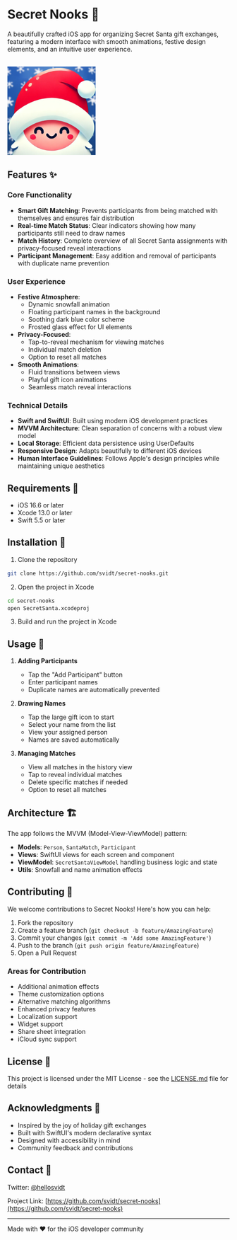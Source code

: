 # Secret Nooks 🎁

A beautifully crafted iOS app for organizing Secret Santa gift exchanges, featuring a modern interface with smooth animations, festive design elements, and an intuitive user experience.

<br>
<a href="url"><img src="SecretSanta/Assets.xcassets/AppIcon.appiconset/SecretSantaAppIconBlue.png" height="200" width="200" ></a>
<br>

## Features ✨

### Core Functionality
- **Smart Gift Matching**: Prevents participants from being matched with themselves and ensures fair distribution
- **Real-time Match Status**: Clear indicators showing how many participants still need to draw names
- **Match History**: Complete overview of all Secret Santa assignments with privacy-focused reveal interactions
- **Participant Management**: Easy addition and removal of participants with duplicate name prevention

### User Experience
- **Festive Atmosphere**: 
  - Dynamic snowfall animation
  - Floating participant names in the background
  - Soothing dark blue color scheme
  - Frosted glass effect for UI elements
- **Privacy-Focused**: 
  - Tap-to-reveal mechanism for viewing matches
  - Individual match deletion
  - Option to reset all matches
- **Smooth Animations**: 
  - Fluid transitions between views
  - Playful gift icon animations
  - Seamless match reveal interactions

### Technical Details
- **Swift and SwiftUI**: Built using modern iOS development practices
- **MVVM Architecture**: Clean separation of concerns with a robust view model
- **Local Storage**: Efficient data persistence using UserDefaults
- **Responsive Design**: Adapts beautifully to different iOS devices
- **Human Interface Guidelines**: Follows Apple's design principles while maintaining unique aesthetics

## Requirements 📱

- iOS 16.6 or later
- Xcode 13.0 or later
- Swift 5.5 or later

## Installation 🚀

1. Clone the repository
```bash
git clone https://github.com/svidt/secret-nooks.git
```

2. Open the project in Xcode
```bash
cd secret-nooks
open SecretSanta.xcodeproj
```

3. Build and run the project in Xcode

## Usage 🎯

1. **Adding Participants**
   - Tap the "Add Participant" button
   - Enter participant names
   - Duplicate names are automatically prevented

2. **Drawing Names**
   - Tap the large gift icon to start
   - Select your name from the list
   - View your assigned person
   - Names are saved automatically

3. **Managing Matches**
   - View all matches in the history view
   - Tap to reveal individual matches
   - Delete specific matches if needed
   - Option to reset all matches

## Architecture 🏗

The app follows the MVVM (Model-View-ViewModel) pattern:

- **Models**: `Person`, `SantaMatch`, `Participant`
- **Views**: SwiftUI views for each screen and component
- **ViewModel**: `SecretSantaViewModel` handling business logic and state
- **Utils**: Snowfall and name animation effects

## Contributing 🤝

We welcome contributions to Secret Nooks! Here's how you can help:

1. Fork the repository
2. Create a feature branch (`git checkout -b feature/AmazingFeature`)
3. Commit your changes (`git commit -m 'Add some AmazingFeature'`)
4. Push to the branch (`git push origin feature/AmazingFeature`)
5. Open a Pull Request

### Areas for Contribution

- Additional animation effects
- Theme customization options
- Alternative matching algorithms
- Enhanced privacy features
- Localization support
- Widget support
- Share sheet integration
- iCloud sync support

## License 📄

This project is licensed under the MIT License - see the [LICENSE.md](LICENSE) file for details

## Acknowledgments 🙏

- Inspired by the joy of holiday gift exchanges
- Built with SwiftUI's modern declarative syntax
- Designed with accessibility in mind
- Community feedback and contributions

## Contact 📱

Twitter: [@hellosvidt](https://twitter.com/hellosvidt)

Project Link: [https://github.com/svidt/secret-nooks](https://github.com/svidt/secret-nooks)

---

Made with ❤️ for the iOS developer community

